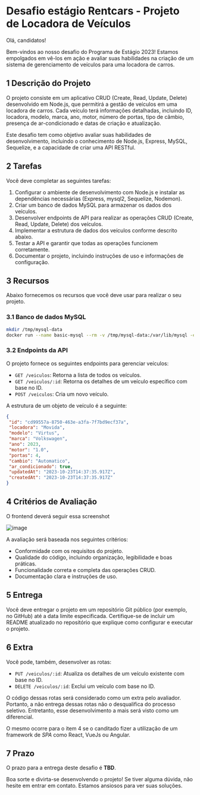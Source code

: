 # Desafio estágio Rentcars - Projeto de Locadora de Veículos

Olá, candidatos!

Bem-vindos ao nosso desafio do Programa de Estágio 2023! Estamos empolgados em vê-los em ação e avaliar suas habilidades na criação de um sistema de gerenciamento de veículos para uma locadora de carros.

## 1 Descrição do Projeto

O projeto consiste em um aplicativo CRUD (Create, Read, Update, Delete) desenvolvido em Node.js, que permitirá a gestão de veículos em uma locadora de carros. Cada veículo terá informações detalhadas, incluindo ID, locadora, modelo, marca, ano, motor, número de portas, tipo de câmbio, presença de ar-condicionado e datas de criação e atualização.

Este desafio tem como objetivo avaliar suas habilidades de desenvolvimento, incluindo o conhecimento de Node.js, Express, MySQL, Sequelize, e a capacidade de criar uma API RESTful.

## 2 Tarefas

Você deve completar as seguintes tarefas:

1. Configurar o ambiente de desenvolvimento com Node.js e instalar as dependências necessárias (Express, mysql2, Sequelize, Nodemon).
2. Criar um banco de dados MySQL para armazenar os dados dos veículos.
3. Desenvolver endpoints de API para realizar as operações CRUD (Create, Read, Update, Delete) dos veículos.
4. Implementar a estrutura de dados dos veículos conforme descrito abaixo.
5. Testar a API e garantir que todas as operações funcionem corretamente.
6. Documentar o projeto, incluindo instruções de uso e informações de configuração.

## 3 Recursos

Abaixo fornecemos os recursos que você deve usar para realizar o seu projeto.

### 3.1 Banco de dados MySQL

```bash
mkdir /tmp/mysql-data
docker run --name basic-mysql --rm -v /tmp/mysql-data:/var/lib/mysql -e MYSQL_ROOT_PASSWORD=ANSKk08aPEDbFjDO -e MYSQL_DATABASE=testing -p 3307:3306 -it mysql:8.0
```

### 3.2 Endpoints da API

O projeto fornece os seguintes endpoints para gerenciar veículos:

- `GET /veiculos`: Retorna a lista de todos os veículos.
- `GET /veiculos/:id`: Retorna os detalhes de um veículo específico com base no ID.
- `POST /veiculos`: Cria um novo veículo.

A estrutura de um objeto de veículo é a seguinte:

```json
{
 "id": "cd99557a-8750-463e-a3fa-7f7bd9ecf37a",
 "locadora": "Movida",
 "modelo": "Virtus",
 "marca": "Volkswagen",
 "ano": 2023,
 "motor": "1.0",
 "portas": 4,
 "cambio": "Automatico",
 "ar_condicionado": true,
 "updatedAt": "2023-10-23T14:37:35.917Z",
 "createdAt": "2023-10-23T14:37:35.917Z"
}
```

## 4 Critérios de Avaliação

O frontend deverá seguir essa screenshot 

![image](https://github.com/Rentcars/rentcars-programa-estagio-2023/assets/16747713/f7ab696a-bcdd-4ce5-bed7-b4bd273dd464)


A avaliação será baseada nos seguintes critérios:

- Conformidade com os requisitos do projeto.
- Qualidade do código, incluindo organização, legibilidade e boas práticas.
- Funcionalidade correta e completa das operações CRUD.
- Documentação clara e instruções de uso.

## 5 Entrega

Você deve entregar o projeto em um repositório Git público (por exemplo, no GitHub) até a data limite especificada. Certifique-se de incluir um README atualizado no repositório que explique como configurar e executar o projeto.

## 6 Extra

Você pode, também, desenvolver as rotas:

- `PUT /veiculos/:id`: Atualiza os detalhes de um veículo existente com base no ID.
- `DELETE /veiculos/:id`: Exclui um veículo com base no ID.

O código dessas rotas será considerado como um extra pelo avaliador. Portanto, a não entrega dessas rotas não o desqualifica do processo seletivo. Entretanto, esse desenvolvimento a mais será visto como um diferencial.

O mesmo ocorre para o item 4 se o canditado fizer a utilização de um framework de _SPA_ como React, VueJs ou Angular.

## 7 Prazo

O prazo para a entrega deste desafio é **TBD**.

Boa sorte e divirta-se desenvolvendo o projeto! Se tiver alguma dúvida, não hesite em entrar em contato. Estamos ansiosos para ver suas soluções.
